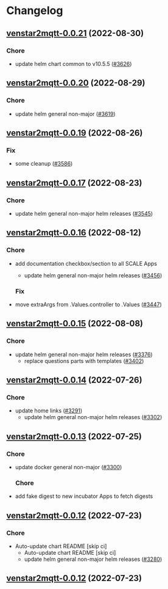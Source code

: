 # Changelog



## [venstar2mqtt-0.0.21](https://github.com/truecharts/charts/compare/venstar2mqtt-0.0.20...venstar2mqtt-0.0.21) (2022-08-30)

### Chore

- update helm chart common to v10.5.5 ([#3626](https://github.com/truecharts/charts/issues/3626))




## [venstar2mqtt-0.0.20](https://github.com/truecharts/charts/compare/venstar2mqtt-0.0.19...venstar2mqtt-0.0.20) (2022-08-29)

### Chore

- update helm general non-major ([#3619](https://github.com/truecharts/charts/issues/3619))




## [venstar2mqtt-0.0.19](https://github.com/truecharts/charts/compare/venstar2mqtt-0.0.17...venstar2mqtt-0.0.19) (2022-08-26)

### Fix

- some cleanup ([#3586](https://github.com/truecharts/charts/issues/3586))




## [venstar2mqtt-0.0.17](https://github.com/truecharts/charts/compare/venstar2mqtt-0.0.16...venstar2mqtt-0.0.17) (2022-08-23)

### Chore

- update helm general non-major helm releases ([#3545](https://github.com/truecharts/charts/issues/3545))




## [venstar2mqtt-0.0.16](https://github.com/truecharts/charts/compare/venstar2mqtt-0.0.15...venstar2mqtt-0.0.16) (2022-08-12)

### Chore

- add documentation checkbox/section to all SCALE Apps
  - update helm general non-major helm releases ([#3456](https://github.com/truecharts/charts/issues/3456))

  ### Fix

- move extraArgs from .Values.controller to .Values ([#3447](https://github.com/truecharts/charts/issues/3447))




## [venstar2mqtt-0.0.15](https://github.com/truecharts/charts/compare/venstar2mqtt-0.0.14...venstar2mqtt-0.0.15) (2022-08-08)

### Chore

- update helm general non-major helm releases ([#3376](https://github.com/truecharts/charts/issues/3376))
  - replace questions parts with templates ([#3402](https://github.com/truecharts/charts/issues/3402))




## [venstar2mqtt-0.0.14](https://github.com/truecharts/apps/compare/venstar2mqtt-0.0.13...venstar2mqtt-0.0.14) (2022-07-26)

### Chore

- update home links ([#3291](https://github.com/truecharts/apps/issues/3291))
  - update helm general non-major helm releases ([#3302](https://github.com/truecharts/apps/issues/3302))




## [venstar2mqtt-0.0.13](https://github.com/truecharts/apps/compare/venstar2mqtt-0.0.12...venstar2mqtt-0.0.13) (2022-07-25)

### Chore

- update docker general non-major ([#3300](https://github.com/truecharts/apps/issues/3300))

  ### Chore

- add fake digest to new incubator Apps to fetch digests




## [venstar2mqtt-0.0.12](https://github.com/truecharts/apps/compare/venstar2mqtt-0.0.11...venstar2mqtt-0.0.12) (2022-07-23)

### Chore

- Auto-update chart README [skip ci]
  - Auto-update chart README [skip ci]
  - update helm general non-major helm releases ([#3280](https://github.com/truecharts/apps/issues/3280))




## [venstar2mqtt-0.0.12](https://github.com/truecharts/apps/compare/venstar2mqtt-0.0.11...venstar2mqtt-0.0.12) (2022-07-23)
